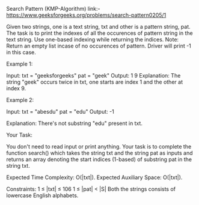 Search Pattern (KMP-Algorithm)
link:- https://www.geeksforgeeks.org/problems/search-pattern0205/1


Given two strings, one is a text string, txt and other is a pattern string, pat. The task is to print the indexes of all the occurences of pattern string in the text string. Use one-based indexing while returning the indices. 
Note: Return an empty list incase of no occurences of pattern. Driver will print -1 in this case.

Example 1:

Input:
txt = "geeksforgeeks"
pat = "geek"
Output: 
1 9
Explanation: 
The string "geek" occurs twice in txt, one starts are index 1 and the other at index 9. 

Example 2:

Input: 
txt = "abesdu"
pat = "edu"
Output: 
-1

Explanation: 
There's not substring "edu" present in txt.

Your Task:

You don't need to read input or print anything. Your task is to complete the function search() which takes the string txt and the string pat as inputs and returns an array denoting the start indices (1-based) of substring pat in the string txt. 

Expected Time Complexity: O(|txt|).
Expected Auxiliary Space: O(|txt|).

Constraints:
1 ≤ |txt| ≤ 106
1 ≤ |pat| < |S|
Both the strings consists of lowercase English alphabets.
